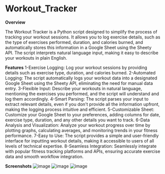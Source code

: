 # Workout_Tracker

**Overview**

The Workout Tracker is a Python script designed to simplify the process of tracking your workout sessions. It allows you to log exercise details, such as the type of exercises performed, duration, and calories burned, and automatically stores this information in a Google Sheet using the Sheety API. The script interprets natural language input, making it easy to describe your workouts in plain English.

**Features**
1-Exercise Logging: Log your workout sessions by providing details such as exercise type, duration, and calories burned.
2-Automated Logging: The script automatically logs your workout data into a designated Google Sheet using the Sheety API, eliminating the need for manual data entry.
3-Flexible Input: Describe your workouts in natural language, mentioning the exercises you performed, and the script will understand and log them accordingly.
4-Smart Parsing: The script parses your input to extract relevant details, even if you don't provide all the information upfront, making the logging process intuitive and efficient.
5-Customizable Sheet: Customize your Google Sheet to your preferences, adding columns for date, exercise type, duration, and any other details you want to track.
6-Data Analysis and Visualization: Analyze your workout progress over time by plotting graphs, calculating averages, and monitoring trends in your fitness performance.
7-Easy to Use: The script provides a simple and user-friendly interface for inputting workout details, making it accessible to users of all levels of technical expertise.
8-Seamless Integration: Seamlessly integrate with popular fitness tracking platforms and APIs, ensuring accurate exercise data and smooth workflow integration.

**Screenshots**
![image](https://github.com/sannabewaga/Workout_Tracker/assets/113686593/3ceb0b92-4643-4d57-97cb-47f66fb15443)
![image](https://github.com/sannabewaga/Workout_Tracker/assets/113686593/36b60b41-70aa-477b-8386-fb528b6a8f9b)
![image](https://github.com/sannabewaga/Workout_Tracker/assets/113686593/9c70a80e-f2a3-4c07-96a3-31fd656d6a1f)


